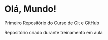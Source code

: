 # Olá, Mundo!
Primeiro Repositório do Curso de Git e GitHub

Repositório criado durante treinamento em aula
